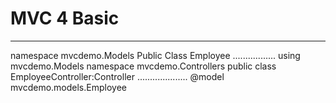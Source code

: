# MVC 4 Basic
---------------
namespace mvcdemo.Models
Public Class Employee
.................
using mvcdemo.Models
namespace mvcdemo.Controllers
public class EmployeeController:Controller
....................
@model mvcdemo.models.Employee

